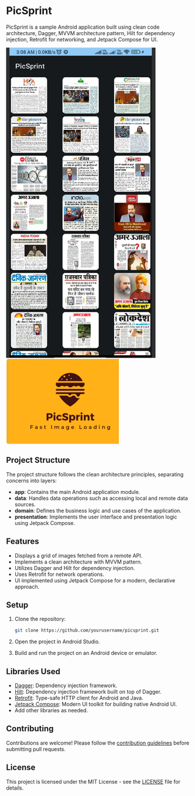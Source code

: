 # PicSprint

PicSprint is a sample Android application built using clean code architecture, Dagger, MVVM architecture pattern, Hilt for dependency injection, Retrofit for networking, and Jetpack Compose for UI.

![App Preview](Assets/img.png)
![App Logo](Assets/logo.png)

## Project Structure

The project structure follows the clean architecture principles, separating concerns into layers:

- **app**: Contains the main Android application module.
- **data**: Handles data operations such as accessing local and remote data sources.
- **domain**: Defines the business logic and use cases of the application.
- **presentation**: Implements the user interface and presentation logic using Jetpack Compose.

## Features

- Displays a grid of images fetched from a remote API.
- Implements a clean architecture with MVVM pattern.
- Utilizes Dagger and Hilt for dependency injection.
- Uses Retrofit for network operations.
- UI implemented using Jetpack Compose for a modern, declarative approach.

## Setup

1. Clone the repository:

    ```bash
    git clone https://github.com/yourusername/picsprint.git
    ```

2. Open the project in Android Studio.

3. Build and run the project on an Android device or emulator.

## Libraries Used

- [Dagger](https://github.com/google/dagger): Dependency injection framework.
- [Hilt](https://developer.android.com/training/dependency-injection/hilt-android): Dependency injection framework built on top of Dagger.
- [Retrofit](https://square.github.io/retrofit/): Type-safe HTTP client for Android and Java.
- [Jetpack Compose](https://developer.android.com/jetpack/compose): Modern UI toolkit for building native Android UI.
- Add other libraries as needed.

## Contributing

Contributions are welcome! Please follow the [contribution guidelines](CONTRIBUTING.md) before submitting pull requests.

## License

This project is licensed under the MIT License - see the [LICENSE](LICENSE) file for details.
